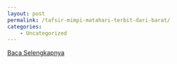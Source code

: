 ```yaml
---
layout: post
permalink: /tafsir-mimpi-matahari-terbit-dari-barat/
categories:
    - Uncategorized
---
```


[Baca Selengkapnya](/03)